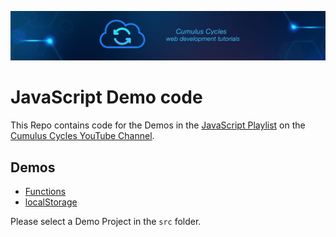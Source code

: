 ![Cumulus Cycles](img/logo.png?raw=true "Cumulus Cycles")

# JavaScript Demo code

This Repo contains code for the Demos in the [JavaScript Playlist](https://www.youtube.com/playlist?list=PLRBkbp6t5gM29J5YdU8kV48GAC_SzWZWQ) on the [Cumulus Cycles YouTube Channel](https://www.youtube.com/channel/UCa29PDb01XSNWU52Qe3kTHA).

## Demos
- [Functions](https://www.youtube.com/watch?v=MpeUqJ19KeY)
- [localStorage](https://www.youtube.com/watch?v=0TtB_Fsy64M)

Please select a Demo Project in the ```src``` folder.
